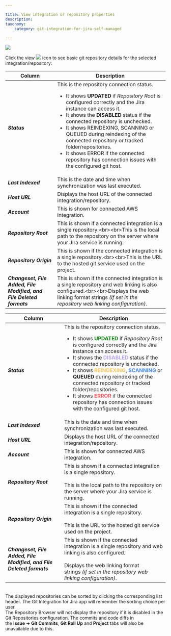 ```yaml
---

title: View integration or repository properties
description:
taxonomy:
    category: git-integration-for-jira-self-managed

---
```

![](https://bigbrassband.atlassian.net/wiki/download/thumbnails/1930397673/gitserver-gitmgr-view-details-01.png?version=1&modificationDate=1630642852300&cacheVersion=1&api=v2&width=550&height=190)

Click the view <img src='https://api.media.atlassian.com/file/0a00d402-30e1-429e-8199-46d9a56d9493/image?collection=emoji-site-12f8cd86-3426-4c5c-aced-596093860704&width=38&height=32&max-age=31536000'> icon to see basic git repository details for the selected integration/repository:

<table>
    <thead>
      <tr>
        <th><b>Column</b></th>
        <th><b>Description</b></th>
      </tr>
    </thead>
    <tbody>
      <tr>
        <td><i><b>Status</b></i></td>
        <td>
            This is the repository connection status.
            <ul>
                <li>It shows <b>UPDATED</b> if <i>Repository Root</i> is configured correctly and the Jira instance can access it.</li>
                <li>It shows the <b>DISABLED</b> status if the connected repository is unchecked.</li>
                <li>It shows REINDEXING, SCANNING or QUEUED during reindexing of the connected repository or tracked folder/repositories.</li>
                <li>It shows ERROR if the connected repository has connection issues with the configured git host.</li>
            </ol>
        </td>
      </tr>
      <tr>
        <td><i><b>Last Indexed</b></i></td>
        <td>This is the date and time when synchronization was last executed.</td>
      </tr>
      <tr>
        <td><i><b>Host URL</b></i></td>
        <td>Displays the host URL of the connected integration/repository.</td>
      </tr>
      <tr>
        <td><i><b>Account</b></i></td>
        <td>This is shown for connected AWS integration.</td>
      </tr>
      <tr>
        <td><i><b>Repository Root</b></i></td>
        <td>This is shown if a connected integration is a single
        repository.&lt;br&gt;&lt;br&gt;This is the local path to the repository on the server where
        your Jira service is running.</td>
      </tr>
      <tr>
        <td><i><b>Repository Origin</b></i></td>
        <td>This is shown if the connected integration is a single
        repository.&lt;br&gt;&lt;br&gt;This is the URL to the hosted git service used on the
        project.</td>
      </tr>
      <tr>
        <td><i><b>Changeset, File Added, File Modified, and File Deleted
        formats</b></i></td>
        <td>This is shown if the connected integration is a single repository and web linking is
        also configured.&lt;br&gt;&lt;br&gt;Displays the web linking format strings <i>(if set in
        the repository web linking configuration)</i>.</td>
      </tr>
    </tbody>
  </table>

| **Column** | **Description** |
| --- | --- |
| _**Status**_ | This is the repository connection status.<br><ul><li>It shows <b style='color: green'>UPDATED</b> if <i>Repository Root</i> is configured correctly and the Jira instance can access it.</li><li>It shows the <b style='color: #BBA4FF'>DISABLED</b> status if the connected repository is unchecked.</li><li>It shows <b style='color: #FFC75F'>REINDEXING</b>, <b style='color: #498CFF'>SCANNING</b> or <b>QUEUED</b> during reindexing of the connected repository or tracked folder/repositories.</li><li>It shows <b style='color: #FF565C'>ERROR</b> if the connected repository has connection issues with the configured git host.</li></ol> |
| _**Last Indexed**_ | This is the date and time when synchronization was last executed. |
| _**Host URL**_ | Displays the host URL of the connected integration/repository. |
| _**Account**_ | This is shown for connected AWS integration. |
| _**Repository Root**_ | This is shown if a connected integration is a single repository.<br><br>This is the local path to the repository on the server where your Jira service is running. |
| _**Repository Origin**_ | This is shown if the connected integration is a single repository.<br><br>This is the URL to the hosted git service used on the project. |
| _**Changeset, File Added, File Modified, and File Deleted formats**_ | This is shown if the connected integration is a single repository and web linking is also configured.<br><br>Displays the web linking format strings _(if set in the repository web linking configuration)_. |

<br>
<div class="bbb-callout bbb--info">
    <div class="irow">
    <div class="ilogobox">
        <span class="logoimg"></span>
    </div>
    <div class="imsgbox">
        The displayed repositories can be sorted by clicking the corresponding list header. The Git Integration for Jira app will remember the sorting choice per user.
    </div>
    </div>
</div>

<div class="bbb-callout bbb--note">
    <div class="irow">
    <div class="ilogobox">
        <span class="logoimg"></span>
    </div>
    <div class="imsgbox">
        The Repository Browser will not display the repository if it is disabled in the Git Repositories configuration. The commits and code diffs in the <b>Issue</b> ➜ <b>Git Commits</b>, <b>Git Roll Up</b> and <b>Project</b> tabs will also be unavailable due to this.
    </div>
    </div>
</div>

